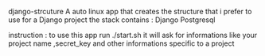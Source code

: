django-strcuture
A auto linux app that creates the structure that i prefer to use for a Django project 
the stack contains : 
  Django
  Postgresql 

instruction : 
  to use this app run ./start.sh it will ask for informations like your project name ,secret_key and other 
  informations specific to a project 


